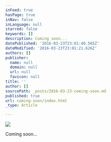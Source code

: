 ```yaml
---
inFeed: true
hasPage: true
inNav: false
inLanguage: null
starred: false
keywords: []
description: Coming soon...
datePublished: '2016-03-23T23:01:40.565Z'
dateModified: '2016-03-23T23:01:21.626Z'
authors: []
publisher:
  name: null
  domain: null
  url: null
  favicon: null
title: ''
author: []
sourcePath: _posts/2016-03-23-coming-soon.md
published: true
url: coming-soon/index.html
_type: Article

---
```

![](https://the-grid-user-content.s3-us-west-2.amazonaws.com/0202ba85-42e7-4dad-a1fa-c02cf14e782b.png)

Coming soon...